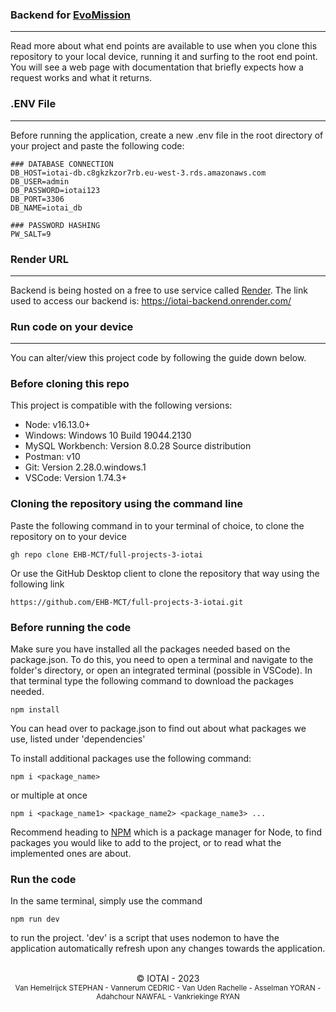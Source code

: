 ### **Backend for [EvoMission](https://github.com/EHB-MCT/full-projects-3-iotai)**

<hr>

Read more about what end points are available to use when you clone this repository to your local device, running it and surfing to the root end point. You will see a web page with documentation that briefly expects how a request works and what it returns.

### **.ENV File**

<hr>

Before running the application, create a new .env file in the root directory of your project and paste the following code:

```
### DATABASE CONNECTION
DB_HOST=iotai-db.c8gkzkzor7rb.eu-west-3.rds.amazonaws.com
DB_USER=admin
DB_PASSWORD=iotai123
DB_PORT=3306
DB_NAME=iotai_db

### PASSWORD HASHING
PW_SALT=9
```

### **Render URL**

<hr>

Backend is being hosted on a free to use service called [Render](https://render.com/). The link used to access our backend is: https://iotai-backend.onrender.com/

### **Run code on your device**

<hr>

You can alter/view this project code by following the guide down below.

### **Before cloning this repo**

This project is compatible with the following versions:

-   Node: v16.13.0+
-   Windows: Windows 10 Build 19044.2130
-   MySQL Workbench: Version 8.0.28 Source distribution
-   Postman: v10
-   Git: Version 2.28.0.windows.1
-   VSCode: Version 1.74.3+

### **Cloning the repository using the command line**

Paste the following command in to your terminal of choice, to clone the repository on to your device

```
gh repo clone EHB-MCT/full-projects-3-iotai
```

Or use the GitHub Desktop client to clone the repository that way using the following link

```
https://github.com/EHB-MCT/full-projects-3-iotai.git
```

### **Before running the code**

Make sure you have installed all the packages needed based on the package.json.
To do this, you need to open a terminal and navigate to the folder's directory, or open an integrated terminal (possible in VSCode). In that terminal type the following command to download the packages needed.

```
npm install
```

You can head over to package.json to find out about what packages we use, listed under 'dependencies'

To install additional packages use the following command:

```
npm i <package_name>
```

or multiple at once

```
npm i <package_name1> <package_name2> <package_name3> ...
```

Recommend heading to [NPM](https://www.npmjs.com/) which is a package manager for Node, to find packages you would like to add to the project, or to read what the implemented ones are about.

### Run the code

In the same terminal, simply use the command

```
npm run dev
```

to run the project. 'dev' is a script that uses nodemon to have the application automatically refresh upon any changes towards the application.

<p align='center'>
<br>
&copy; IOTAI - 2023
<br>
<small>Van Hemelrijck STEPHAN - Vannerum CEDRIC - Van Uden Rachelle - Asselman YORAN - Adahchour NAWFAL - Vankriekinge RYAN<small>

